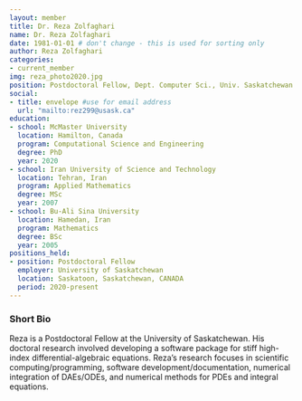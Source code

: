 ```yaml
---
layout: member
title: Dr. Reza Zolfaghari
name: Dr. Reza Zolfaghari
date: 1981-01-01 # don't change - this is used for sorting only
author: Reza Zolfaghari
categories:
- current_member
img: reza_photo2020.jpg
position: Postdoctoral Fellow, Dept. Computer Sci., Univ. Saskatchewan
social:
- title: envelope #use for email address
  url: "mailto:rez299@usask.ca"
education:
- school: McMaster University
  location: Hamilton, Canada
  program: Computational Science and Engineering
  degree: PhD
  year: 2020
- school: Iran University of Science and Technology
  location: Tehran, Iran
  program: Applied Mathematics
  degree: MSc
  year: 2007
- school: Bu-Ali Sina University
  location: Hamedan, Iran
  program: Mathematics
  degree: BSc
  year: 2005
positions_held:
- position: Postdoctoral Fellow
  employer: University of Saskatchewan
  location: Saskatoon, Saskatchewan, CANADA
  period: 2020-present
---
```


### Short Bio
Reza is a Postdoctoral Fellow at the University of Saskatchewan. His doctoral research involved developing a software package for stiff high-index differential-algebraic equations. Reza’s research focuses in scientific computing/programming, software development/documentation, numerical integration of DAEs/ODEs, and numerical methods for PDEs and integral equations.
